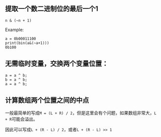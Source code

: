 ## 提取一个数二进制位的最后一个1

```n & (~n + 1)```

Example:

```
a = 0b00011100
print(bin(a&(~a+1)))
0b100
```

## 无需临时变量，交换两个变量位置：

```
a = a ^ b;
b = a ^ b;
a = a ^ b;
```

## 计算数组两个位置之间的中点

一般最简单的写成```M = (L + R) / 2```，但是这里会有个问题，如果数组非常大，```L + R```可能会溢出。

因此可以写成```L + (R - L) / 2```，或者```L + (R - L) >> 1```
